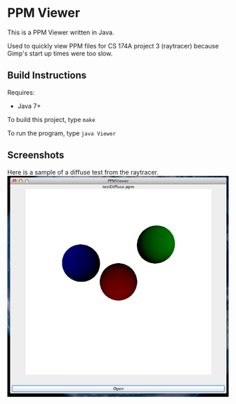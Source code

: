 PPM Viewer
===========
This is a PPM Viewer written in Java. 

Used to quickly view PPM files for CS 174A project 3 (raytracer) because Gimp's start up times were too slow. 

Build Instructions 
------------------
Requires: 
* Java 7+

To build this project, type `make`

To run the program, type `java Viewer`


Screenshots
-----------
Here is a sample of a diffuse test from the raytracer. 
![Diffuse test result](screenshots/ppm_viewer_ss.png?raw=true "Diffuse Test")


